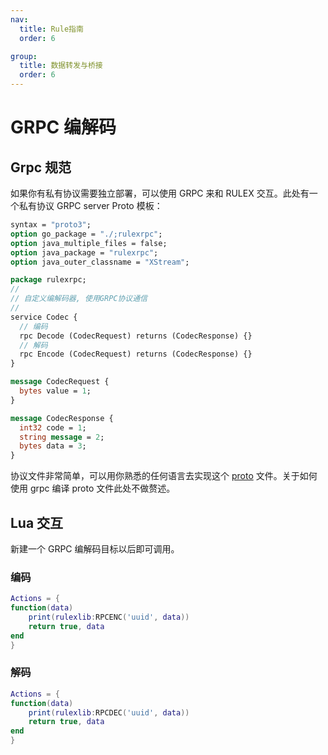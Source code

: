 ```yaml
---
nav:
  title: Rule指南
  order: 6

group:
  title: 数据转发与桥接
  order: 6
---
```


# GRPC 编解码

## Grpc 规范

如果你有私有协议需要独立部署，可以使用 GRPC 来和 RULEX 交互。此处有一个私有协议 GRPC server Proto 模板：

```proto
syntax = "proto3";
option go_package = "./;rulexrpc";
option java_multiple_files = false;
option java_package = "rulexrpc";
option java_outer_classname = "XStream";

package rulexrpc;
//
// 自定义编解码器, 使用GRPC协议通信
//
service Codec {
  // 编码
  rpc Decode (CodecRequest) returns (CodecResponse) {}
  // 解码
  rpc Encode (CodecRequest) returns (CodecResponse) {}
}

message CodecRequest {
  bytes value = 1;
}

message CodecResponse {
  int32 code = 1;
  string message = 2;
  bytes data = 3;
}

```

协议文件非常简单，可以用你熟悉的任何语言去实现这个 [proto](https://github.com/hootrhino/rulex/blob/dev/v0.6.4/component/rulexrpc/xcodec.proto) 文件。关于如何使用 grpc 编译 proto 文件此处不做赘述。

## Lua 交互

新建一个 GRPC 编解码目标以后即可调用。

### 编码

```lua
Actions = {
function(data)
    print(rulexlib:RPCENC('uuid', data))
    return true, data
end
}
```

### 解码

```lua
Actions = {
function(data)
    print(rulexlib:RPCDEC('uuid', data))
    return true, data
end
}
```

